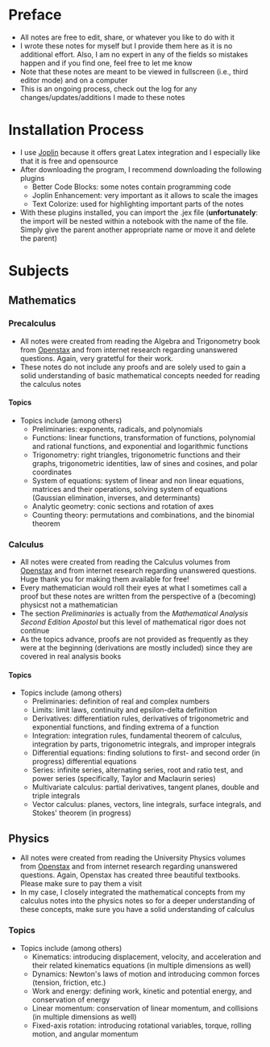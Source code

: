 # Preface
- All notes are free to edit, share, or whatever you like to do with it
- I wrote these notes for myself but I provide them here as it is no additional effort. Also, I am no expert in any of the fields so mistakes happen and if you find one, feel free to let me know
- Note that these notes are meant to be viewed in fullscreen (i.e., third editor mode) and on a computer
- This is an ongoing process, check out the log for any changes/updates/additions I made to these notes
# Installation Process 
- I use [Joplin](https://joplinapp.org/) because it offers great Latex integration and I especially like that it is free and opensource
- After downloading the program, I recommend downloading the following plugins
  - Better Code Blocks: some notes contain programming code
  - Joplin Enhancement: very important as it allows to scale the images 
  - Text Colorize: used for highlighting important parts of the notes
- With these plugins installed, you can import the .jex file (**unfortunately**: the import will be nested within a notebook with the name of the file. Simply give the parent another appropriate name or move it and delete the parent)
# Subjects
## Mathematics
### Precalculus
- All notes were created from reading the Algebra and Trigonometry book from [Openstax](https://openstax.org/subjects/math) and from internet research regarding unanswered questions. Again, very gratetful for their work.
- These notes do not include any proofs and are solely used to gain a solid understanding of basic mathematical concepts needed for reading the calculus notes
#### Topics
- Topics include (among others)
  - Preliminaries: exponents, radicals, and polynomials
  - Functions: linear functions, transformation of functions, polynomial and rational functions, and exponential and logarithmic functions
  - Trigonometry: right triangles, trigonometric functions and their graphs, trigonometric identities, law of sines and cosines, and polar coordinates
  - System of equations: system of linear and non linear equations, matrices and their operations, solving system of equations (Gaussian elimination, inverses, and determinants)
  - Analytic geometry: conic sections and rotation of axes
  - Counting theory: permutations and combinations, and the binomial theorem
### Calculus
- All notes were created from reading the Calculus volumes from [Openstax](https://openstax.org/subjects/math) and from internet research regarding unanswered questions. Huge thank you for making them available for free!
- Every mathematician would roll their eyes at what I sometimes call a proof but these notes are written from the perspective of a (becoming) physicst not a mathematician
- The section _Preliminaries_ is actually from the _Mathematical Analysis Second Edition Apostol_ but this level of mathematical rigor does not continue
- As the topics advance, proofs are not provided as frequently as they were at the beginning (derivations are mostly included) since they are covered in real analysis books
#### Topics
- Topics include (among others)
  - Preliminaries: definition of real and complex numbers
  - Limits: limit laws, continuity and epsilon-delta definition
  - Derivatives: differentiation rules, derivatives of trigonometric and exponential functions, and finding extrema of a function
  - Integration: integration rules, fundamental theorem of calculus, integration by parts, trigonometric integrals, and improper integrals
  - Differential equations: finding solutions to first- and second order (in progress) differential equations
  - Series: infinite series, alternating series, root and ratio test, and power series (specifically, Taylor and Maclaurin series)
  - Multivariate calculus: partial derivatives, tangent planes, double and triple integrals
  - Vector calculus: planes, vectors, line integrals, surface integrals, and Stokes' theorem (in progress) 
## Physics
- All notes were created from reading the University Physics volumes from [Openstax](https://openstax.org/subjects/science) and from internet research regarding unanswered questions. Again, Openstax has created three beautiful textbooks. Please make sure to pay them a visit
- In my case, I closely integrated the mathematical concepts from my calculus notes into the physics notes so for a deeper understanding of these concepts, make sure you have a solid understanding of calculus
### Topics
- Topics include (among others)
  - Kinematics: introducing displacement, velocity, and acceleration and their related kinematics equations (in multiple dimensions as well)
  - Dynamics: Newton's laws of motion and introducing common forces (tension, friction, etc.)
  - Work and energy: defining work, kinetic and potential energy, and conservation of energy
  - Linear momentum: conservation of linear momentum, and collisions (in multiple dimensions as well)
  - Fixed-axis rotation: introducing rotational variables, torque, rolling motion, and angular momentum
